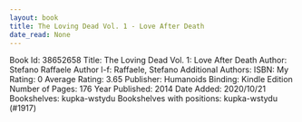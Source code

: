 ```yaml
---
layout: book
title: The Loving Dead Vol. 1 - Love After Death
date_read: None
---
```


Book Id: 38652658
Title: The Loving Dead Vol. 1: Love After Death
Author: Stefano Raffaele
Author l-f: Raffaele, Stefano
Additional Authors: 
ISBN: 
My Rating: 0
Average Rating: 3.65
Publisher: Humanoids
Binding: Kindle Edition
Number of Pages: 176
Year Published: 2014
Date Added: 2020/10/21
Bookshelves: kupka-wstydu
Bookshelves with positions: kupka-wstydu (#1917)

